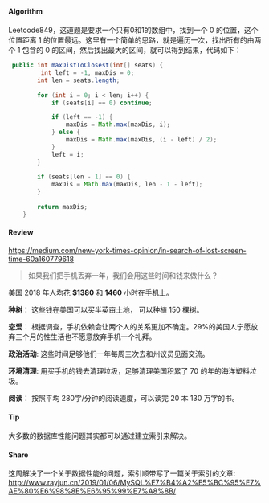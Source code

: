 #### Algorithm

Leetcode849，这道题是要求一个只有0和1的数组中，找到一个 0 的位置，这个位置距离 1 的位置最远。这里有一个简单的思路，就是遍历一次，找出所有的由两个 1 包含的 0 的区间，然后找出最大的区间，就可以得到结果，代码如下：

```java
 public int maxDistToClosest(int[] seats) {
         int left = -1, maxDis = 0;
        int len = seats.length;
        
        for (int i = 0; i < len; i++) {
            if (seats[i] == 0) continue;

            if (left == -1) {
                maxDis = Math.max(maxDis, i);
            } else {
                maxDis = Math.max(maxDis, (i - left) / 2);
            }
            left = i;
        }
        
        if (seats[len - 1] == 0) {
            maxDis = Math.max(maxDis, len - 1 - left);
        }
        
        return maxDis;
    }
```

#### Review
https://medium.com/new-york-times-opinion/in-search-of-lost-screen-time-60a160779618

> 如果我们把手机丢弃一年，我们会用这些时间和钱来做什么？

美国 2018 年人均花 **$1380** 和 **1460** 小时在手机上。

**种树**：
这些钱在美国可以买半英亩土地， 可以种植 150 棵树。

**恋爱**：
根据调查，手机依赖会让两个人的关系更加不确定。29%的美国人宁愿放弃三个月的性生活也不愿意放弃手机一个礼拜。

**政治活动**:
这些时间足够他们一年每周三次去和州议员见面交流。

**环境清理**:
用买手机的钱去清理垃圾，足够清理美国积累了 70 的年的海洋塑料垃圾。

**阅读**：
按照平均 280字/分钟的阅读速度，可以读完 20 本 130 万字的书。


#### Tip

大多数的数据库性能问题其实都可以通过建立索引来解决。

#### Share

这周解决了一个关于数据性能的问题，索引顺带写了一篇关于索引的文章:
http://www.rayjun.cn/2019/01/06/MySQL%E7%B4%A2%E5%BC%95%E7%AE%80%E6%98%8E%E6%95%99%E7%A8%8B/